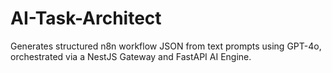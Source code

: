 # AI-Task-Architect
Generates structured n8n workflow JSON from text prompts using GPT-4o, orchestrated via a NestJS Gateway and FastAPI AI Engine.
